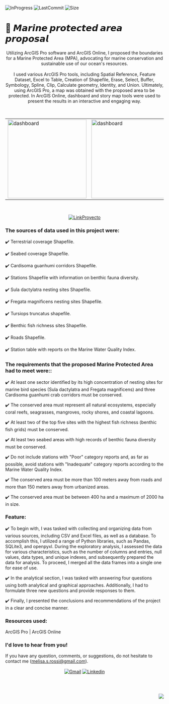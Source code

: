 ![InProgress](https://img.shields.io/badge/Status-completed-A7FC00?style=flat-square)
![LastCommit](https://img.shields.io/github/last-commit/melirossi/arcgis-mpa-proposal?color=FC00A7&label=Last%20commit&style=flat-square)
![Size](https://img.shields.io/github/repo-size/melirossi/arcgis-mpa-proposal?color=00A7FC&label=Repo%20size&style=flat-square)

# 🌊 𝙈𝙖𝙧𝙞𝙣𝙚 𝙥𝙧𝙤𝙩𝙚𝙘𝙩𝙚𝙙 𝙖𝙧𝙚𝙖 𝙥𝙧𝙤𝙥𝙤𝙨𝙖𝙡

<p align="center">
Utilizing ArcGIS Pro software and ArcGIS Online, I proposed the boundaries for a Marine Protected Area (MPA), advocating for marine conservation and sustainable use of our ocean's resources.
<br>
<br>
I used various ArcGIS Pro tools, including Spatial Reference, Feature Dataset, Excel to Table, Creation of Shapefile, Erase, Select, Buffer, Symbology, Spline, Clip, Calculate geometry, Identity, and Union. Ultimately, using ArcGIS Pro, a map was obtained with the proposed area to be protected. In ArcGIS Online, dashboard and story map tools were used to present the results in an interactive and engaging way.
</p>
<br>
<table align="center">
  <tr>
    <td><img src="https://github.com/melirossi/arcgis-mpa-proposal/blob/master/Im%C3%A1genes/MapaFinal.png" alt="dashboard" height="250"></td>
    <td><img src="https://github.com/melirossi/arcgis-mpa-proposal/blob/master/Im%C3%A1genes/Dashboard.JPG" alt="dashboard" height="250"></td>
  </tr>
</table>
<br>
<p align="center">
<a href="https://drive.google.com/file/d/1vTsN7yJtxEd7aTnRYNImSDSTRmBRmxzG/view?usp=sharing" target="blank"><img align="center" src="https://img.shields.io/badge/Link_to_project-FC7800?style=for-the-badge" alt="LinkProyecto"/></a>
</p>

### The sources of data used in this project were:

✔️ Terrestrial coverage Shapefile.

✔️ Seabed coverage Shapefile.

✔️ Cardisoma guanhumi corridors Shapefile.

✔️ Stations Shapefile with information on benthic fauna diversity.
 
✔️ Sula dactylatra nesting sites Shapefile.

✔️ Fregata magnificens nesting sites Shapefile.

✔️ Tursiops truncatus shapefile.

✔️ Benthic fish richness sites Shapefile.

✔️ Roads Shapefile.

✔️ Station table with reports on the Marine Water Quality Index.

### The requirements that the proposed Marine Protected Area had to meet were::

✔️ At least one sector identified by its high concentration of nesting sites for marine bird species (Sula dactylatra and Fregata magnificens) and three Cardisoma guanhumi crab corridors must be conserved.

✔️ The conserved area must represent all natural ecosystems, especially coral reefs, seagrasses, mangroves, rocky shores, and coastal lagoons.

✔️ At least two of the top five sites with the highest fish richness (benthic fish grids) must be conserved.

✔️ At least two seabed areas with high records of benthic fauna diversity must be conserved.

✔️ Do not include stations with "Poor" category reports and, as far as possible, avoid stations with "Inadequate" category reports according to the Marine Water Quality Index.

✔️ The conserved area must be more than 100 meters away from roads and more than 150 meters away from urbanized areas.

✔️ The conserved area must be between 400 ha and a maximum of 2000 ha in size.

### Feature:

✔️ To begin with, I was tasked with collecting and organizing data from various sources, including CSV and Excel files, as well as a database. To accomplish this, I utilized a range of Python libraries, such as Pandas, SQLite3, and openpyxl. During the exploratory analysis, I assessed the data for various characteristics, such as the number of columns and entries, null values, data types, and unique indexes, and subsequently prepared the data for analysis. To proceed, I merged all the data frames into a single one for ease of use.

✔️ In the analytical section, I was tasked with answering four questions using both analytical and graphical approaches. Additionally, I had to formulate three new questions and provide responses to them.

✔️ Finally, I presented the conclusions and recommendations of the project in a clear and concise manner.

### Resources used:

ArcGIS Pro | ArcGIS Online

### I'd love to hear from you!

If you have any question, comments, or suggestions, do not hesitate to contact me (melisa.s.rossi@gmail.com). 

<p align="center">
<a href="mailto:melisa.s.rossi@gmail.com" target="blank"><img align="center" src="https://img.shields.io/badge/Gmail-D14836?style=for-the-badge&logo=gmail&logoColor=AAE2FC&color=9C9C9C" alt="Gmail"/></a>
<a href="https://www.linkedin.com/in/melisasrossi/" target="blank"><img align="center" src="https://img.shields.io/badge/linkedin-0A66C2?style=for-the-badge&logo=linkedin&logoColor=AAE2FC&color=9C9C9C" alt="Linkedin"/></a>
</p>
<br>
<br>
<p align="right">
<a><img align="center" src="https://img.shields.io/badge/MADE_WITH_L♡VE_BY_MEL-AAE2FC?style=for-the-badge&logo=appveyor.svg"></a>
</p>
